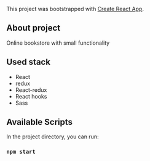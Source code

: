 This project was bootstrapped with [Create React App](https://github.com/facebook/create-react-app).

## About project
Online bookstore with small functionality

## Used stack

* React
* redux
* React-redux
* React hooks
* Sass


## Available Scripts
In the project directory, you can run:
### `npm start`



